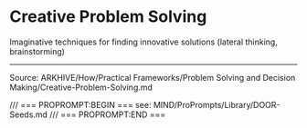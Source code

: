 # Creative Problem Solving

Imaginative techniques for finding innovative solutions (lateral thinking, brainstorming)

---
Source: ARKHIVE/How/Practical Frameworks/Problem Solving and Decision Making/Creative-Problem-Solving.md

/// === PROPROMPT:BEGIN ===
see: MIND/ProPrompts/Library/DOOR-Seeds.md
/// === PROPROMPT:END ===
